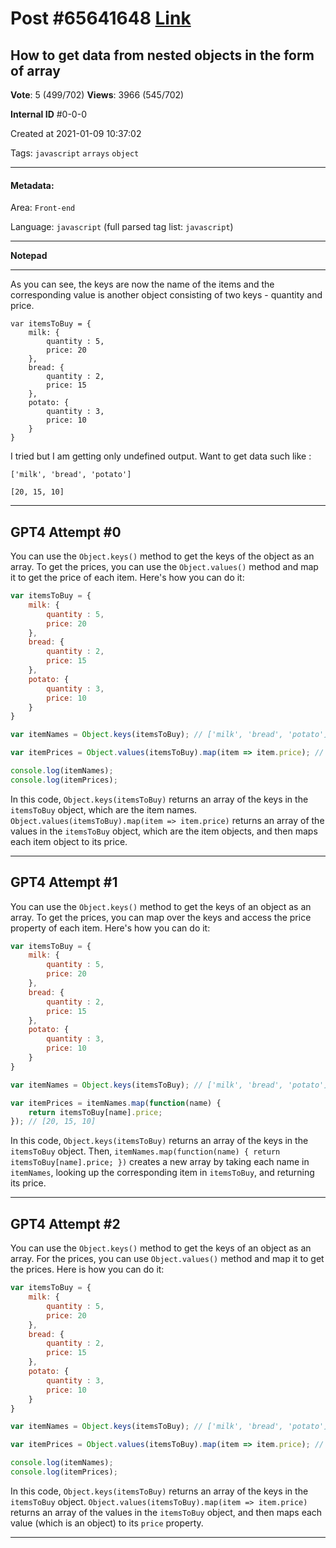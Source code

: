 
# Post \#65641648 [Link](https://stackoverflow.com/questions/65641648/)

## How to get data from nested objects in the form of array

**Vote**: 5 (499/702) **Views**: 3966 (545/702) 

**Internal ID** \#0-0-0

Created at 2021-01-09 10:37:02

Tags: `javascript` `arrays` `object`

----------

#### Metadata:

Area: `Front-end`

Language: `javascript` (full parsed tag list: `javascript`)

----------

**Notepad**


----------

As you can see, the keys are now the name of the items and the corresponding value is another object consisting of two keys - quantity and price.
```
var itemsToBuy = {
    milk: {
        quantity : 5,
        price: 20
    },
    bread: {
        quantity : 2,
        price: 15
    },
    potato: {
        quantity : 3,
        price: 10
    }
}
```

I tried but I am getting only undefined output.
Want to get data such like :
```
['milk', 'bread', 'potato']

[20, 15, 10]
```



----------
        
## GPT4 Attempt \#0

You can use the `Object.keys()` method to get the keys of the object as an array. To get the prices, you can use the `Object.values()` method and map it to get the price of each item. Here's how you can do it:

```javascript
var itemsToBuy = {
    milk: {
        quantity : 5,
        price: 20
    },
    bread: {
        quantity : 2,
        price: 15
    },
    potato: {
        quantity : 3,
        price: 10
    }
}

var itemNames = Object.keys(itemsToBuy); // ['milk', 'bread', 'potato']

var itemPrices = Object.values(itemsToBuy).map(item => item.price); // [20, 15, 10]

console.log(itemNames);
console.log(itemPrices);
```

In this code, `Object.keys(itemsToBuy)` returns an array of the keys in the `itemsToBuy` object, which are the item names. `Object.values(itemsToBuy).map(item => item.price)` returns an array of the values in the `itemsToBuy` object, which are the item objects, and then maps each item object to its price.

--------

## GPT4 Attempt \#1

You can use the `Object.keys()` method to get the keys of an object as an array. To get the prices, you can map over the keys and access the price property of each item. Here's how you can do it:

```javascript
var itemsToBuy = {
    milk: {
        quantity : 5,
        price: 20
    },
    bread: {
        quantity : 2,
        price: 15
    },
    potato: {
        quantity : 3,
        price: 10
    }
}

var itemNames = Object.keys(itemsToBuy); // ['milk', 'bread', 'potato']

var itemPrices = itemNames.map(function(name) {
    return itemsToBuy[name].price;
}); // [20, 15, 10]
```

In this code, `Object.keys(itemsToBuy)` returns an array of the keys in the `itemsToBuy` object. Then, `itemNames.map(function(name) { return itemsToBuy[name].price; })` creates a new array by taking each name in `itemNames`, looking up the corresponding item in `itemsToBuy`, and returning its price.

--------

## GPT4 Attempt \#2

You can use the `Object.keys()` method to get the keys of an object as an array. For the prices, you can use `Object.values()` method and map it to get the prices. Here is how you can do it:

```javascript
var itemsToBuy = {
    milk: {
        quantity : 5,
        price: 20
    },
    bread: {
        quantity : 2,
        price: 15
    },
    potato: {
        quantity : 3,
        price: 10
    }
}

var itemNames = Object.keys(itemsToBuy); // ['milk', 'bread', 'potato']

var itemPrices = Object.values(itemsToBuy).map(item => item.price); // [20, 15, 10]

console.log(itemNames);
console.log(itemPrices);
```

In this code, `Object.keys(itemsToBuy)` returns an array of the keys in the `itemsToBuy` object. `Object.values(itemsToBuy).map(item => item.price)` returns an array of the values in the `itemsToBuy` object, and then maps each value (which is an object) to its `price` property.

--------
